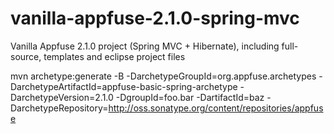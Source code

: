 vanilla-appfuse-2.1.0-spring-mvc
================================

Vanilla Appfuse 2.1.0 project (Spring MVC + Hibernate), including full-source, templates and eclipse project files

mvn archetype:generate -B -DarchetypeGroupId=org.appfuse.archetypes -DarchetypeArtifactId=appfuse-basic-spring-archetype -DarchetypeVersion=2.1.0 -DgroupId=foo.bar -DartifactId=baz -DarchetypeRepository=http://oss.sonatype.org/content/repositories/appfuse
